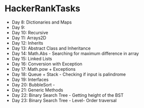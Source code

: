 # HackerRankTasks
 - Day 8: Dictionaries and Maps
 - Day 9: 
 - Day 10: Recursive
 - Day 11: Arrays2D
 - Day 12: Inherits
 - Day 13: Abstract Class and Inheritance
 - Day 14: Math.Abs - Searching for maximum difference in array
 - Day 15: Linked Lists
 - Day 16: Conversion with Exception
 - Day 17: Math.pow  + Exceptions
 - Day 18: Queue + Stack - Checking if input is palindrome
 - Day 19: Interfaces
 - Day 20: BubbleSort - 
 - Day 21: Generic Methods
 - Day 22: Binary Search Tree - Getting height of the BST
 - Day 23: Binary Search Tree - Level- Order traversal
